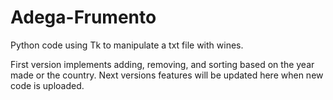 # Adega-Frumento
Python code using Tk to manipulate a txt file with wines.

First version implements adding, removing, and sorting based on the year made or the country.
Next versions features will be updated here when new code is uploaded.
